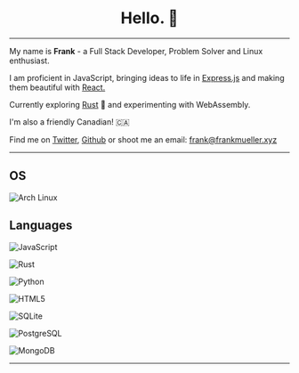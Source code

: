 <h1 align="center"> Hello. 👋 </h1>

---

<div>
		<p>My name is <b>Frank</b> - a Full Stack Developer, Problem Solver and Linux enthusiast.</p>
		<p>I am proficient in JavaScript, bringing ideas to life in <a href="https://expressjs.com"/a>Express.js</a> and making them beautiful with <a href="https://react.dev">React.</a></p>
        <p>Currently exploring <a href="https://www.rust-lang.org/">Rust</a> 🦀 and experimenting with WebAssembly.</p>
        <p>I'm also a friendly Canadian! 🇨🇦</p>		
		<p>Find me on <a href="https://twitter.com/frankmuellerxyz">Twitter</a>, <a href="https://github.com/frankmuellerxyz">Github</a> or shoot me an email: <a href="mailto:frank@frankmueller.xyz?subject=Hi Frank 👋">frank@frankmueller.xyz</a></p>
</div>

---

## OS

![Arch Linux](https://img.shields.io/static/v1?style=for-the-badge&message=Arch+Linux&color=1793D1&logo=Arch+Linux&logoColor=FFFFFF&label=)

## Languages

![JavaScript](https://img.shields.io/static/v1?style=for-the-badge&message=JavaScript&color=000000&logo=JavaScript&logoColor=yellow&label=)

![Rust](https://img.shields.io/static/v1?style=for-the-badge&message=Rust&color=FFFFFF&logo=Rust&logoColor=000000&label=)

![Python](https://img.shields.io/static/v1?style=for-the-badge&message=Python&color=3776AB&logo=Python&logoColor=FFFFFF&label=)


![HTML5](https://img.shields.io/static/v1?style=for-the-badge&message=HTML5&color=E34F26&logo=HTML5&logoColor=FFFFFF&label=)

![SQLite](https://img.shields.io/static/v1?style=for-the-badge&message=SQLite&color=003B57&logo=SQLite&logoColor=FFFFFF&label=)

![PostgreSQL](https://img.shields.io/static/v1?style=for-the-badge&message=PostgreSQL&color=4169E1&logo=PostgreSQL&logoColor=FFFFFF&label=)

![MongoDB](https://img.shields.io/static/v1?style=for-the-badge&message=MongoDB&color=47A248&logo=MongoDB&logoColor=FFFFFF&label=)

---